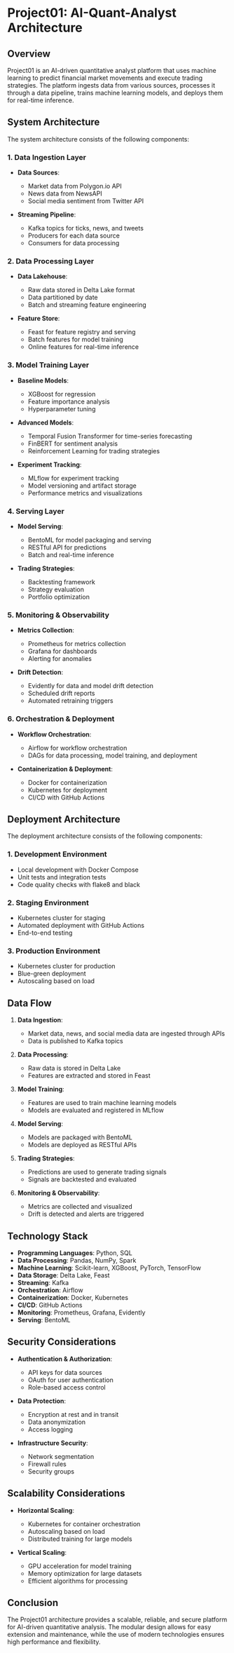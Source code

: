 # Project01: AI-Quant-Analyst Architecture

## Overview

Project01 is an AI-driven quantitative analyst platform that uses machine learning to predict financial market movements and execute trading strategies. The platform ingests data from various sources, processes it through a data pipeline, trains machine learning models, and deploys them for real-time inference.

## System Architecture

The system architecture consists of the following components:

### 1. Data Ingestion Layer

- **Data Sources**:
  - Market data from Polygon.io API
  - News data from NewsAPI
  - Social media sentiment from Twitter API

- **Streaming Pipeline**:
  - Kafka topics for ticks, news, and tweets
  - Producers for each data source
  - Consumers for data processing

### 2. Data Processing Layer

- **Data Lakehouse**:
  - Raw data stored in Delta Lake format
  - Data partitioned by date
  - Batch and streaming feature engineering

- **Feature Store**:
  - Feast for feature registry and serving
  - Batch features for model training
  - Online features for real-time inference

### 3. Model Training Layer

- **Baseline Models**:
  - XGBoost for regression
  - Feature importance analysis
  - Hyperparameter tuning

- **Advanced Models**:
  - Temporal Fusion Transformer for time-series forecasting
  - FinBERT for sentiment analysis
  - Reinforcement Learning for trading strategies

- **Experiment Tracking**:
  - MLflow for experiment tracking
  - Model versioning and artifact storage
  - Performance metrics and visualizations

### 4. Serving Layer

- **Model Serving**:
  - BentoML for model packaging and serving
  - RESTful API for predictions
  - Batch and real-time inference

- **Trading Strategies**:
  - Backtesting framework
  - Strategy evaluation
  - Portfolio optimization

### 5. Monitoring & Observability

- **Metrics Collection**:
  - Prometheus for metrics collection
  - Grafana for dashboards
  - Alerting for anomalies

- **Drift Detection**:
  - Evidently for data and model drift detection
  - Scheduled drift reports
  - Automated retraining triggers

### 6. Orchestration & Deployment

- **Workflow Orchestration**:
  - Airflow for workflow orchestration
  - DAGs for data processing, model training, and deployment

- **Containerization & Deployment**:
  - Docker for containerization
  - Kubernetes for deployment
  - CI/CD with GitHub Actions

## Deployment Architecture

The deployment architecture consists of the following components:

### 1. Development Environment

- Local development with Docker Compose
- Unit tests and integration tests
- Code quality checks with flake8 and black

### 2. Staging Environment

- Kubernetes cluster for staging
- Automated deployment with GitHub Actions
- End-to-end testing

### 3. Production Environment

- Kubernetes cluster for production
- Blue-green deployment
- Autoscaling based on load

## Data Flow

1. **Data Ingestion**:
   - Market data, news, and social media data are ingested through APIs
   - Data is published to Kafka topics

2. **Data Processing**:
   - Raw data is stored in Delta Lake
   - Features are extracted and stored in Feast

3. **Model Training**:
   - Features are used to train machine learning models
   - Models are evaluated and registered in MLflow

4. **Model Serving**:
   - Models are packaged with BentoML
   - Models are deployed as RESTful APIs

5. **Trading Strategies**:
   - Predictions are used to generate trading signals
   - Signals are backtested and evaluated

6. **Monitoring & Observability**:
   - Metrics are collected and visualized
   - Drift is detected and alerts are triggered

## Technology Stack

- **Programming Languages**: Python, SQL
- **Data Processing**: Pandas, NumPy, Spark
- **Machine Learning**: Scikit-learn, XGBoost, PyTorch, TensorFlow
- **Data Storage**: Delta Lake, Feast
- **Streaming**: Kafka
- **Orchestration**: Airflow
- **Containerization**: Docker, Kubernetes
- **CI/CD**: GitHub Actions
- **Monitoring**: Prometheus, Grafana, Evidently
- **Serving**: BentoML

## Security Considerations

- **Authentication & Authorization**:
  - API keys for data sources
  - OAuth for user authentication
  - Role-based access control

- **Data Protection**:
  - Encryption at rest and in transit
  - Data anonymization
  - Access logging

- **Infrastructure Security**:
  - Network segmentation
  - Firewall rules
  - Security groups

## Scalability Considerations

- **Horizontal Scaling**:
  - Kubernetes for container orchestration
  - Autoscaling based on load
  - Distributed training for large models

- **Vertical Scaling**:
  - GPU acceleration for model training
  - Memory optimization for large datasets
  - Efficient algorithms for processing

## Conclusion

The Project01 architecture provides a scalable, reliable, and secure platform for AI-driven quantitative analysis. The modular design allows for easy extension and maintenance, while the use of modern technologies ensures high performance and flexibility.
